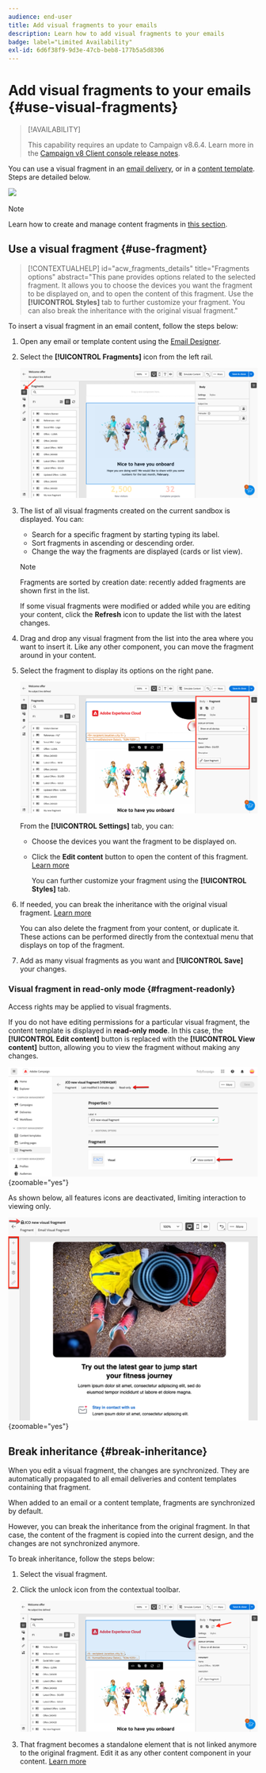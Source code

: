```yaml
---
audience: end-user
title: Add visual fragments to your emails
description: Learn how to add visual fragments to your emails
badge: label="Limited Availability"
exl-id: 6d6f38f9-9d3e-47cb-beb8-177b5a5d8306
---
```

# Add visual fragments to your emails {#use-visual-fragments}

>[!AVAILABILITY]
>
>This capability requires an update to Campaign v8.6.4. Learn more in the [Campaign v8 Client console release notes](https://experienceleague.adobe.com/en/docs/campaign/campaign-v8/releases/release-notes).

You can use a visual fragment in an [email delivery](../email/get-started-email-designer.md), or in a [content template](../email/use-email-templates.md). Steps are detailed below.

![](assets/do-not-localize/fragments.gif)

>[!NOTE]
>
>Learn how to create and manage content fragments in [this section](fragments.md).

## Use a visual fragment {#use-fragment}

>[!CONTEXTUALHELP]
>id="acw_fragments_details"
>title="Fragments options"
>abstract="This pane provides options related to the selected fragment. It allows you to choose the devices you want the fragment to be displayed on, and to open the content of this fragment. Use the **[!UICONTROL Styles]** tab to further customize your fragment. You can also break the inheritance with the original visual fragment."
<!-- pas vu dans l'UI-->

To insert a visual fragment in an email content, follow the steps below:

1. Open any email or template content using the [Email Designer](../email/get-started-email-designer.md).

1. Select the **[!UICONTROL Fragments]** icon from the left rail.

    ![](assets/fragments-in-designer.png)

1. The list of all visual fragments created on the current sandbox is displayed. You can:

    * Search for a specific fragment by starting typing its label.
    * Sort fragments in ascending or descending order.
    * Change the way the fragments are displayed (cards or list view).

    >[!NOTE]
    >
    >Fragments are sorted by creation date: recently added fragments are shown first in the list.

    If some visual fragments were modified or added while you are editing your content, click the **Refresh** icon to update the list with the latest changes.

1. Drag and drop any visual fragment from the list into the area where you want to insert it. Like any other component, you can move the fragment around in your content.

1. Select the fragment to display its options on the right pane. 

    ![](assets/fragment-right-pane.png)
    
    From the **[!UICONTROL Settings]** tab, you can:

    * Choose the devices you want the fragment to be displayed on.
    * Click the **Edit content** button to open the content of this fragment. [Learn more](../content/fragments.md#edit-fragments)
        
        You can further customize your fragment using the **[!UICONTROL Styles]** tab.

1. If needed, you can break the inheritance with the original visual fragment. [Learn more](#break-inheritance) 
    
    You can also delete the fragment from your content, or duplicate it. These actions can be performed directly from the contextual menu that displays on top of the fragment.

1. Add as many visual fragments as you want and **[!UICONTROL Save]** your changes.

### Visual fragment in read-only mode {#fragment-readonly}

Access rights may be applied to visual fragments.

If you do not have editing permissions for a particular visual fragment, the content template is displayed in **read-only mode**. In this case, the **[!UICONTROL Edit content]** button is replaced with the  **[!UICONTROL View content]** button, allowing you to view the fragment without making any changes.

![](assets/fragment-readonly.png){zoomable="yes"}

As shown below, all features icons are deactivated, limiting interaction to viewing only.

![](assets/fragment-readonly-view.png){zoomable="yes"}

## Break inheritance {#break-inheritance}

When you edit a visual fragment, the changes are synchronized. They are automatically propagated to all email deliveries and content templates containing that fragment.

When added to an email or a content template, fragments are synchronized by default.

However, you can break the inheritance from the original fragment. In that case, the content of the fragment is copied into the current design, and the changes are not synchronized anymore.

To break inheritance, follow the steps below:

1. Select the visual fragment.

1. Click the unlock icon from the contextual toolbar.

    ![](assets/fragment-break-inheritance.png)

1. That fragment becomes a standalone element that is not linked anymore to the original fragment. Edit it as any other content component in your content. [Learn more](../email/content-components.md)
